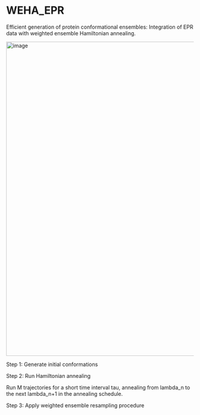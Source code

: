 # WEHA_EPR
Efficient generation of protein conformational ensembles: Integration of EPR data with weighted ensemble Hamiltonian annealing.

<img width="842" alt="image" src="https://github.com/user-attachments/assets/dee2c058-8d0d-4e56-a3ad-976ffc610f30">


Step 1: Generate initial conformations

Step 2: Run Hamiltonian annealing 

Run M trajectories for a short time interval tau, annealing from lambda_n to the next lambda_n+1 in the annealing schedule.

Step 3: Apply weighted ensemble resampling procedure
